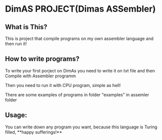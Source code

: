 <h1>DimAS PROJECT(Dimas ASSembler)</h1>
<h2> What is This?</h2>
<p> This is project that compile programs on my own assembler language and then run it!</p>
<h2> How to write programs? </h2>
<p> To write your first porject on DimAs you need to write it on txt file and then Compile with Assembler programm </p>
<p> Then you need to run it with CPU program, simple as hell! </p>
<p> There are some examples of programs in folder "examples" in assemler folder </p>
<h2> Usage: </h2>
<p> You can write down any program you want, because this language is Turing filled, **happy sufferings!** </h2>
